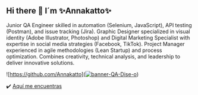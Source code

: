 ## Hi there 👋 I´m ✨Annakatto✨

Junior QA Engineer skilled in automation (Selenium, JavaScript), API testing (Postman), and issue tracking (Jira). Graphic Designer specialized in visual identity (Adobe Illustrator, Photoshop) and Digital Marketing Specialist with expertise in social media strategies (Facebook, TikTok). Project Manager experienced in agile methodologies (Lean Startup) and process optimization. Combines creativity, technical analysis, and leadership to deliver innovative solutions.

![https://github.com/Annakatto](<a href="https://ibb.co/ymJ2twdX"><img src="https://i.ibb.co/Fktp2SmK/banner-QA-Dise-o.jpg" alt="banner-QA-Dise-o" border="0"></a>)

✔️
[Aquí me encuentras](www.linkedin.com/in/annakatto)
